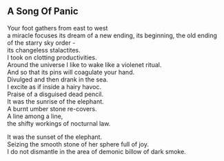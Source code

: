 A Song Of Panic
---------------
Your foot gathers from east to west  
a miracle focuses its dream of a new ending, its beginning, the old ending of the starry sky order -  
its changeless stalactites.  
I took on clotting productivities.  
Around the universe I like to wake like a violenet ritual.  
And so that its pins will coagulate your hand.  
Divulged and then drank in the sea.  
I excite as if inside a hairy havoc.  
Praise of a disguised dead pencil.  
It was the sunrise of the elephant.  
A burnt umber stone re-covers.  
A line among a line,  
the shifty workings of nocturnal law.  
  
It was the sunset of the elephant.  
Seizing the smooth stone of her sphere full of joy.  
I do not dismantle in the area of demonic billow of dark smoke.  
